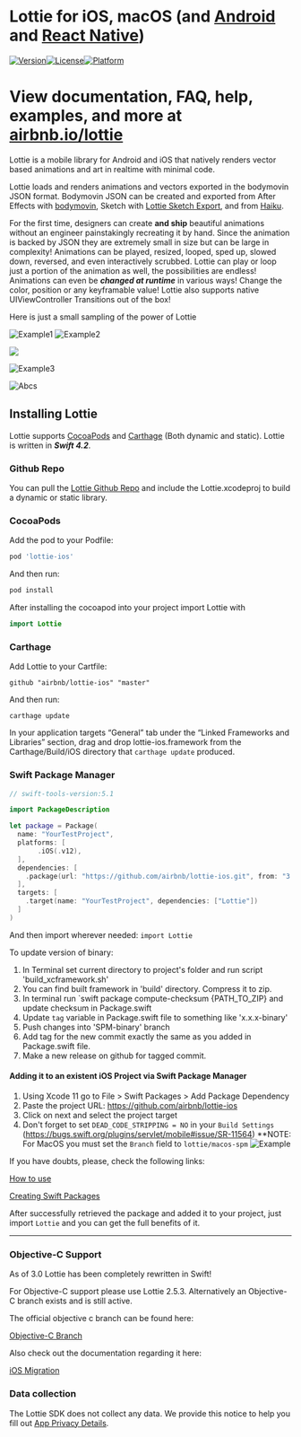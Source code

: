 # Lottie for iOS, macOS (and [Android](https://github.com/airbnb/lottie-android) and [React Native](https://github.com/airbnb/lottie-react-native))
[![Version](https://img.shields.io/cocoapods/v/lottie-ios.svg?style=flat)](https://cocoapods.org/pods/lottie-ios)[![License](https://img.shields.io/cocoapods/l/lottie-ios.svg?style=flat)](https://cocoapods.org/pods/lottie-ios)[![Platform](https://img.shields.io/cocoapods/p/lottie-ios.svg?style=flat)](https://cocoapods.org/pods/lottie-ios)

# View documentation, FAQ, help, examples, and more at [airbnb.io/lottie](http://airbnb.io/lottie/)

Lottie is a mobile library for Android and iOS that natively renders vector based animations and art in realtime with minimal code.

Lottie loads and renders animations and vectors exported in the bodymovin JSON format. Bodymovin JSON can be created and exported from After Effects with [bodymovin](https://github.com/bodymovin/bodymovin), Sketch with [Lottie Sketch Export](https://github.com/buba447/Lottie-Sketch-Export), and from [Haiku](https://www.haiku.ai). 

For the first time, designers can create **and ship** beautiful animations without an engineer painstakingly recreating it by hand.
Since the animation is backed by JSON they are extremely small in size but can be large in complexity!
Animations can be played, resized, looped, sped up, slowed down, reversed, and even interactively scrubbed.
Lottie can play or loop just a portion of the animation as well, the possibilities are endless!
Animations can even be ***changed at runtime*** in various ways! Change the color, position or any keyframable value!
Lottie also supports native UIViewController Transitions out of the box!

Here is just a small sampling of the power of Lottie

![Example1](_Gifs/Examples1.gif)
![Example2](_Gifs/Examples2.gif)

<img src="_Gifs/Community 2_3.gif" />

![Example3](_Gifs/Examples3.gif)

![Abcs](_Gifs/Examples4.gif)

## Installing Lottie
Lottie supports [CocoaPods](https://cocoapods.org/) and [Carthage](https://github.com/Carthage/Carthage) (Both dynamic and static). Lottie is written in ***Swift 4.2***.
### Github Repo

You can pull the [Lottie Github Repo](https://github.com/airbnb/lottie-ios/) and include the Lottie.xcodeproj to build a dynamic or static library.

### CocoaPods
Add the pod to your Podfile:
```ruby
pod 'lottie-ios'
```

And then run:
```ruby
pod install
```
After installing the cocoapod into your project import Lottie with 
```swift
import Lottie
```
### Carthage
Add Lottie to your Cartfile:
```
github "airbnb/lottie-ios" "master"
```

And then run:
```
carthage update
```
In your application targets “General” tab under the “Linked Frameworks and Libraries” section, drag and drop lottie-ios.framework from the Carthage/Build/iOS directory that `carthage update` produced.

### Swift Package Manager
``` swift
// swift-tools-version:5.1

import PackageDescription

let package = Package(
  name: "YourTestProject",
  platforms: [
       .iOS(.v12),
  ],
  dependencies: [
    .package(url: "https://github.com/airbnb/lottie-ios.git", from: "3.1.2")
  ],
  targets: [
    .target(name: "YourTestProject", dependencies: ["Lottie"])
  ]
)
```
And then import wherever needed: ```import Lottie```

To update version of binary:
1. In Terminal set current directory to project's folder and run script 'build_xcframework.sh'
2. You can find built framework in 'build' directory. Compress it to zip.
3. In terminal run `swift package compute-checksum {PATH_TO_ZIP} and update checksum in Package.swift
4. Update `tag` variable in Package.swift file to something like 'x.x.x-binary'
5. Push changes into 'SPM-binary' branch
6. Add tag for the new commit exactly the same as you added in Package.swift file.
6. Make a new release on github for tagged commit.

#### Adding it to an existent iOS Project via Swift Package Manager

1. Using Xcode 11 go to File > Swift Packages > Add Package Dependency
2. Paste the project URL: https://github.com/airbnb/lottie-ios
3. Click on next and select the project target
4. Don't forget to set `DEAD_CODE_STRIPPING = NO` in your `Build Settings` (https://bugs.swift.org/plugins/servlet/mobile#issue/SR-11564)
  **NOTE: For MacOS you must set the `Branch` field to `lottie/macos-spm`
  ![Example](_Gifs/spm-branch.png)

If you have doubts, please, check the following links:

[How to use](https://developer.apple.com/videos/play/wwdc2019/408/)

[Creating Swift Packages](https://developer.apple.com/videos/play/wwdc2019/410/)

After successfully retrieved the package and added it to your project, just import `Lottie` and you can get the full benefits of it.

-----

### Objective-C Support

As of 3.0 Lottie has been completely rewritten in Swift! 

For Objective-C support please use Lottie 2.5.3. Alternatively an Objective-C branch exists and is still active.

The official objective c branch can be found here:

[Objective-C Branch](https://github.com/airbnb/lottie-ios/tree/lottie/objectiveC)

Also check out the documentation regarding it here: 

[iOS Migration](http://airbnb.io/lottie/#/ios-migration)

### Data collection

The Lottie SDK does not collect any data. We provide this notice to help you fill out [App Privacy Details](https://developer.apple.com/app-store/app-privacy-details/).
